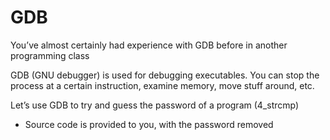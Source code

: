 # GDB

You’ve almost certainly had experience with GDB before in another programming class

GDB \(GNU debugger\) is used for debugging executables. You can stop the process at a certain instruction, examine memory, move stuff around, etc.

Let’s use GDB to try and guess the password of a program \(4\_strcmp\)

* Source code is provided to you, with the password removed

